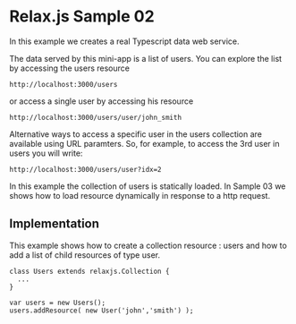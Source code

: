 Relax.js Sample 02
=======================================

In this example we creates a real Typescript data web service.

The data served by this mini-app is a list of users.
You can explore the list by accessing the users resource

```
http://localhost:3000/users
```

or access a single user by accessing his resource

```
http://localhost:3000/users/user/john_smith
```

Alternative ways to access a specific user in the users collection are available using URL paramters.
So, for example, to access the 3rd user in users you will write:

```
http://localhost:3000/users/user?idx=2
```

In this example the collection of users is statically loaded. In Sample 03 we shows how to load resource dynamically in response to a http request.

Implementation
------

This example shows how to create a collection resource : users and how to
add a list of child resources of type user.

```
class Users extends relaxjs.Collection {
  ...
}

var users = new Users();
users.addResource( new User('john','smith') );
```
